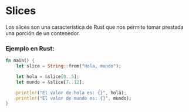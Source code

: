 # Slices
Los slices son una característica de Rust que nos permite tomar prestada una porción de un 
contenedor.
### Ejemplo en Rust:
```rust
fn main() {
    let slice = String::from("Hola, mundo");

    let hola = &slice[0..5];
    let mundo = &slice[7..12];

    println!("El valor de hola es: {}", hola);
    println!("El valor de mundo es: {}", mundo);
}
```
